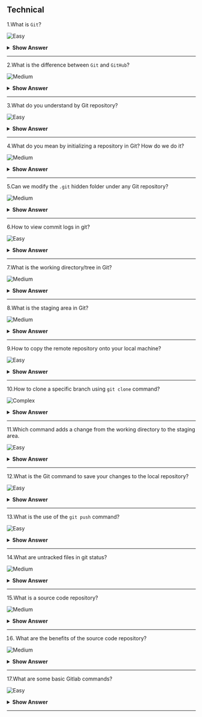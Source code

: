 ## Technical

1.What is `Git`?

![Easy](https://raw.githubusercontent.com/revaturelabs/interviewquestions/aef8eff919a3b083089641381ed9a9101ed21fba/ComplexityTags/simple%20(2).svg)

<details markdown="1"> <summary> <b> Show Answer </b> </summary>

<blockquote markdown="1"> 
    
- `Git` is a very famous tool which facilitates source code management in software development.
- We can track changes in computer files (versions) using `Git`.
- Using git can track the progress of a project over time as well as coordinate work among team developers.
</blockquote> 

</details>

---
2.What is the difference between `Git` and `GitHub`?

![Medium](https://raw.githubusercontent.com/revaturelabs/interviewquestions/aef8eff919a3b083089641381ed9a9101ed21fba/ComplexityTags/Medium%20(2).svg)

<details markdown="1"> <summary> <b> Show Answer </b> </summary>

<blockquote markdown="1"> 
    
- `Git` is a version control tool, used to manage the history of changes performed to source code.
- Whereas `GitHub` is a web application that provides service to host source code, commonly referred to as Git repository.
- `GitHub` provides all of the distributed version control and `source code management (SCM)` functionalities of Git, along with a few of its features.
  
</blockquote> 
    
</details>

---
3.What do you understand by Git repository?

![Easy](https://raw.githubusercontent.com/revaturelabs/interviewquestions/aef8eff919a3b083089641381ed9a9101ed21fba/ComplexityTags/simple%20(2).svg)

<details markdown="1"> <summary> <b> Show Answer </b> </summary>

<blockquote markdown="1"> 
    
- Git repository refers to a folder/location where all the Git files are stored.
- These files can either be stored on the local repository or the remote repository.
- The local repository is the folder inside your system where you will find one hidden folder named `.git` 

</blockquote> 

</details>

---

4.What do you mean by initializing a repository in Git? How do we do it?

![Medium](https://raw.githubusercontent.com/revaturelabs/interviewquestions/aef8eff919a3b083089641381ed9a9101ed21fba/ComplexityTags/Medium%20(2).svg)

<details markdown="1"> <summary> <b> Show Answer </b> </summary>

<blockquote markdown="1"> 
    
- Usually, when a new project is created, developers first initialize the local repository using `Git` on their system.
- Initializing a repository in Git means creating a directory that will start tracking the changes to your files or source code.
- To do this, we first create a simple empty directory for our application and execute the below command using Git-

```
git init
```

- After the above command, a hidden `.git` folder will appear in the directory.
</blockquote> 

</details>

---

5.Can we modify the `.git` hidden folder under any Git repository?

![Medium](https://raw.githubusercontent.com/revaturelabs/interviewquestions/aef8eff919a3b083089641381ed9a9101ed21fba/ComplexityTags/Medium%20(2).svg)

<details markdown="1"> <summary> <b> Show Answer </b> </summary>

<blockquote markdown="1"> 
    
- Ideally, the contents of the  .git folder are modified by the `git` command, we are not supposed to tamper with any files manually.
- The .git folder contains all information that is necessary for the project and all information relating to commits, remote repository address, etc.
- It also contains a log that stores the commit history and helps to roll back to the desired version of the code.
</blockquote> 

</details>

---

6.How to view commit logs in git?

![Easy](https://raw.githubusercontent.com/revaturelabs/interviewquestions/aef8eff919a3b083089641381ed9a9101ed21fba/ComplexityTags/simple%20(2).svg)

<details markdown="1"> <summary> <b> Show Answer </b> </summary>

<blockquote markdown="1"> 
    
- Git repository holds all of the commits (snapshots of all your files at a point in time) that have been made.
- We can access the commit history with the below command.

```
git log
```

</blockquote> 

</details>

---

7.What is the working directory/tree in Git?

![Medium](https://raw.githubusercontent.com/revaturelabs/interviewquestions/aef8eff919a3b083089641381ed9a9101ed21fba/ComplexityTags/Medium%20(2).svg)

<details markdown="1"> <summary> <b> Show Answer </b> </summary>

<blockquote markdown="1"> 
    
- The project files that we are currently working on are called working trees,or working directory
- We can think of a working tree as a file system where you can view and modify files.
  
</blockquote> 

</details>

---

8.What is the staging area in Git?

![Medium](https://raw.githubusercontent.com/revaturelabs/interviewquestions/aef8eff919a3b083089641381ed9a9101ed21fba/ComplexityTags/Medium%20(2).svg)

<details markdown="1"> <summary> <b> Show Answer </b> </summary>

<blockquote markdown="1"> 
    
- The staging area also called an index, is where commits are prepared.
- The index compares the files in the working tree to the files in the repo.
- When you make a change in the working tree, the index marks the file as modified before it is committed.
  
</blockquote> 

</details>

---

9.How to copy the remote repository onto your local machine?

![Easy](https://raw.githubusercontent.com/revaturelabs/interviewquestions/aef8eff919a3b083089641381ed9a9101ed21fba/ComplexityTags/simple%20(2).svg)

<details markdown="1"> <summary> <b> Show Answer </b> </summary>

<blockquote markdown="1"> 
    
- We can copy a remote repository onto your local machine using the below command

```
git clone '<remote-repository-url>'
```

-  Above command will automatically set up a local master/main branch that tracks the remote master/main branch it was cloned from.
</blockquote> 

</details>

---

10.How to clone a specific branch using `git clone` command?

![Complex](https://raw.githubusercontent.com/revaturelabs/interviewquestions/aef8eff919a3b083089641381ed9a9101ed21fba/ComplexityTags/Complex%20(2).svg)

<details markdown="1"> <summary> <b> Show Answer </b> </summary>

<blockquote markdown="1"> 
    
- To clone lets say feature branch named `feature/audit` from the GitHub remote repository we can use the below command-

```bash
git clone -b feature/audit --single-branch 'https://<github-username>@github.com/my-organization/my-project.git'
```

</blockquote> 

</details>

---

11.Which command adds a change from the working directory to the staging area.

![Easy](https://raw.githubusercontent.com/revaturelabs/interviewquestions/aef8eff919a3b083089641381ed9a9101ed21fba/ComplexityTags/simple%20(2).svg)

<details markdown="1"> <summary> <b> Show Answer </b> </summary>

<blockquote markdown="1"> 
    
- The `git add` command adds a change in the working directory to the staging area.
- We tell Git that we want to include updates to a particular file in the next commit.

```
git add -A 
or 
git add --all
```

-  Above command stages all (new, modified, deleted) files
</blockquote> 

</details>

---

12.What is the Git command to save your changes to the local repository?

![Easy](https://raw.githubusercontent.com/revaturelabs/interviewquestions/aef8eff919a3b083089641381ed9a9101ed21fba/ComplexityTags/simple%20(2).svg)

<details markdown="1"> <summary> <b> Show Answer </b> </summary>

<blockquote markdown="1"> 
    
- The `git commit` command is used to save your changes to the local repository.
- We need to ensure that we use the `git add` command to mark the desired changes for inclusion.

```
git commit -m "Added first commit"
```

-  In the above command, we specify the message for the commit.

</blockquote> 
</details>

---

13.What is the use of the `git push` command?

![Easy](https://raw.githubusercontent.com/revaturelabs/interviewquestions/aef8eff919a3b083089641381ed9a9101ed21fba/ComplexityTags/simple%20(2).svg)

<details markdown="1"> <summary> <b> Show Answer </b> </summary>

<blockquote markdown="1"> 
    
- The `git push` command is used to upload local repository content to a remote repository.
- Using this command we transfer commits from your local repository to a remote repo.

```
git push 
```

</blockquote> 
</details>

---

14.What are untracked files in git status?

![Medium](https://raw.githubusercontent.com/revaturelabs/interviewquestions/aef8eff919a3b083089641381ed9a9101ed21fba/ComplexityTags/Medium%20(2).svg)

<details markdown="1"> <summary> <b> Show Answer </b> </summary>

<blockquote markdown="1"> 
    
- Untracked files are files that have been created within your repo's working directory but have not yet been added to the repository's tracking index using the `git add command.
  
</blockquote> 

</details>

---

15.What is a source code repository?

![Medium](https://raw.githubusercontent.com/revaturelabs/interviewquestions/aef8eff919a3b083089641381ed9a9101ed21fba/ComplexityTags/Medium%20(2).svg)

<details markdown="1"> <summary> <b> Show Answer </b> </summary>

<blockquote markdown="1"> 

A source-code repository is an archive with the code as well as the hosting facility for these software archives, where you can also have the project’s technical documentation, web pages, snippets, patches, etc.which can be accessed publicly (open-source) or privately.

</blockquote>

</details>

---

16. What are the benefits of the source code repository?

![Medium](https://raw.githubusercontent.com/revaturelabs/interviewquestions/aef8eff919a3b083089641381ed9a9101ed21fba/ComplexityTags/Medium%20(2).svg)

<details markdown="1"> <summary> <b> Show Answer </b> </summary>

<blockquote markdown="1"> 


Using a source code repository has many potential benefits for an organization, including:

- **Concurrent Development:** Repositories usually allow multiple developers to make edits to different parts of the same program simultaneously.Developers can then merge their changes back into the main program.
- **Increased Transparency:** Most source code repositories require a developer to check out, edit, and then check back in the part of the program he or she was editing.The repository records which developer made changes and when, resulting in a log of updates made to the program over time.
- **Version Control:** When developers make enough changes to a program stored in a source code repository, they can designate the updated program as a new “version” of the software.A repository also stores previous versions of a program, a feature that allows companies to restore a previous version if, for example, an update introduces a harmful bug.

</blockquote>

</details>

---

17.What are some basic Gitlab commands?

![Easy](https://raw.githubusercontent.com/revaturelabs/interviewquestions/aef8eff919a3b083089641381ed9a9101ed21fba/ComplexityTags/simple%20(2).svg)

<details markdown="1"> <summary> <b> Show Answer </b> </summary>

<blockquote markdown="1"> 

1.Git init
2.Git add
3.Git commit
4.Git status
5.Git config
6.Git branch
7.Git checkout
8.Git merge

</blockquote>

</details>

---
